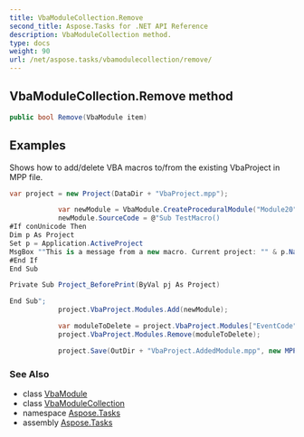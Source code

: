 ```yaml
---
title: VbaModuleCollection.Remove
second_title: Aspose.Tasks for .NET API Reference
description: VbaModuleCollection method. 
type: docs
weight: 90
url: /net/aspose.tasks/vbamodulecollection/remove/
---
```

## VbaModuleCollection.Remove method

```csharp
public bool Remove(VbaModule item)
```

## Examples

Shows how to add/delete VBA macros to/from the existing VbaProject in MPP file.

```csharp
var project = new Project(DataDir + "VbaProject.mpp");

            var newModule = VbaModule.CreateProceduralModule("Module20");
            newModule.SourceCode = @"Sub TestMacro()
#If conUnicode Then
Dim p As Project
Set p = Application.ActiveProject
MsgBox ""This is a message from a new macro. Current project: "" & p.Name
#End If
End Sub

Private Sub Project_BeforePrint(ByVal pj As Project)

End Sub";
            project.VbaProject.Modules.Add(newModule);

            var moduleToDelete = project.VbaProject.Modules["EventCode"];
            project.VbaProject.Modules.Remove(moduleToDelete);

            project.Save(OutDir + "VbaProject.AddedModule.mpp", new MPPSaveOptions() { WriteVba = true });
```

### See Also

* class [VbaModule](../../vbamodule/)
* class [VbaModuleCollection](../)
* namespace [Aspose.Tasks](../../vbamodulecollection/)
* assembly [Aspose.Tasks](../../../)


